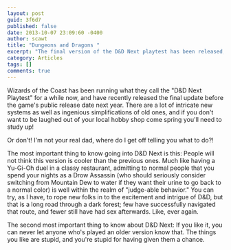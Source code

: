 ```yaml
---
layout: post
guid: 3f6d7
published: false
date: 2013-10-07 23:09:60 -0400
author: scawt
title: "Dungeons and Dragons "
excerpt: "The final version of the D&D Next playtest has been released, and there are a lot of complex mechanics that need to be understood if you want to be ready for the final release next year. This is not going to be a very good source for that particular information."
category: Articles
tags: []
comments: true 
---
```


Wizards of the Coast has been running what they call the "D&D Next Playtest" for a while now, and have recently released the final update before the game's public release date next year. There are a lot of intricate new systems as well as ingenious simplifications of old ones, and if you don't want to be laughed out of your local hobby shop come spring you'll need to study up!

Or don't! I'm not your real dad, where do I get off telling you what to do?!

The most important thing to know going into D&D Next is this: People will not think this version is cooler than the previous ones. Much like having a Yu-Gi-Oh duel in a classy restaurant, admitting to normal people that you spend your nights as a Drow Assassin (who should seriously consider switching from Mountain Dew to water if they want their urine to go back to a normal color) is well within the realm of "judge-able behavior." You can try, as I have, to rope new folks in to the excitement and intrigue of D&D, but that is a long road through a dark forest; few have successfully navigated that route, and fewer still have had sex afterwards. Like, ever again.

The second most important thing to know about D&D Next: If you like it, you can never let anyone who's played an older version know that. The things you like are stupid, and you're stupid for having given them a chance.